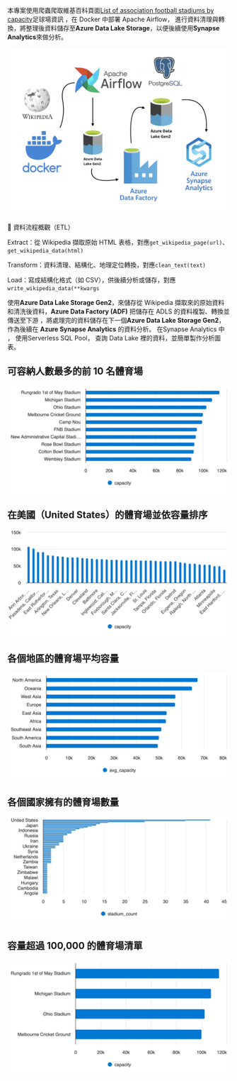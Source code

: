 本專案使用爬蟲爬取維基百科頁面[List of association football stadiums by capacity](https://en.wikipedia.org/wiki/List_of_association_football_stadiums_by_capacity)足球場資訊
，在 Docker 中部署 Apache Airflow， 進行資料清理與轉換，將整理後資料儲存至**Azure Data Lake Storage**，以便後續使用**Synapse Analytics**來做分析。

![Data Pipeline Architecture](architecture.jpeg)

🔁 資料流程概觀（ETL）

Extract：從 Wikipedia 擷取原始 HTML 表格，對應`get_wikipedia_page(url)`、`get_wikipedia_data(html)`

Transform：資料清理、結構化、地理定位轉換，對應`clean_text(text)`

Load：寫成結構化格式（如 CSV），供後續分析或儲存，對應`write_wikipedia_data(**kwargs`  

使用**Azure Data Lake Storage Gen2**，來儲存從 Wikipedia 擷取來的原始資料和清洗後資料，**Azure Data Factory (ADF)** 把儲存在 ADLS 的資料複製、轉換並傳送至下游
，將處理完的資料儲存在下一個**Azure Data Lake Storage Gen2**，作為後續在 **Azure Synapse Analytics** 的資料分析。 在Synapse Analytics 中 ， 使用Serverless SQL Pool，
查詢 Data Lake 裡的資料，並簡單製作分析圖表。


## 可容納人數最多的前 10 名體育場  
![SQL script](SQL%20script%201-5.jpeg)

## 在美國（United States）的體育場並依容量排序  
![SQL script](SQL%20script%201-4.jpeg)

## 各個地區的體育場平均容量  
![SQL script](SQL%20script%201-3.jpeg)

## 各個國家擁有的體育場數量  
![SQL script](SQL%20script%201-6.jpeg)

## 容量超過 100,000 的體育場清單  
![SQL script](SQL%20script%201-7.jpeg)
